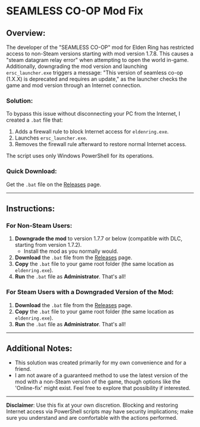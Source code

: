 # SEAMLESS CO-OP Mod Fix

## Overview:
The developer of the "SEAMLESS CO-OP" mod for Elden Ring has restricted access to non-Steam versions starting with mod version 1.7.8. This causes a "steam datagram relay error" when attempting to open the world in-game. Additionally, downgrading the mod version and launching `ersc_launcher.exe` triggers a message: "This version of seamless co-op (1.X.X) is deprecated and requires an update," as the launcher checks the game and mod version through an Internet connection.

### Solution:
To bypass this issue without disconnecting your PC from the Internet, I created a `.bat` file that:
1. Adds a firewall rule to block Internet access for `eldenring.exe`.
2. Launches `ersc_launcher.exe`.
3. Removes the firewall rule afterward to restore normal Internet access.

The script uses only Windows PowerShell for its operations.

### Quick Download:
Get the `.bat` file on the [Releases](https://github.com/cfrBernard/Seamless-coop-fix/releases) page.

---

## Instructions:

### For Non-Steam Users:
1. **Downgrade the mod** to version 1.7.7 or below (compatible with DLC, starting from version 1.7.2).
   - Install the mod as you normally would.
2. **Download** the `.bat` file from the [Releases](https://github.com/cfrBernard/Seamless-coop-fix/releases) page.
3. **Copy** the `.bat` file to your game root folder (the same location as `eldenring.exe`).
4. **Run** the `.bat` file as **Administrator**. That's all!

### For Steam Users with a Downgraded Version of the Mod:
1. **Download** the `.bat` file from the [Releases](https://github.com/cfrBernard/Seamless-coop-fix/releases) page.
2. **Copy** the `.bat` file to your game root folder (the same location as `eldenring.exe`).
3. **Run** the `.bat` file as **Administrator**. That's all!

---

## Additional Notes:
- This solution was created primarily for my own convenience and for a friend. 
- I am not aware of a guaranteed method to use the latest version of the mod with a non-Steam version of the game, though options like the 'Online-fix' might exist. Feel free to explore that possibility if interested.

---

**Disclaimer**: Use this fix at your own discretion. Blocking and restoring Internet access via PowerShell scripts may have security implications; make sure you understand and are comfortable with the actions performed.
